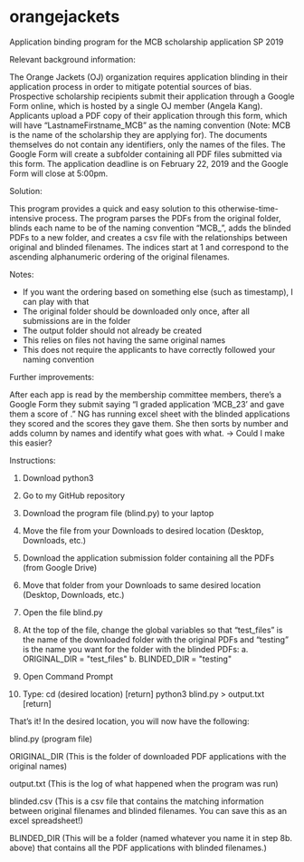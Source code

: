 # orangejackets
Application binding program for the MCB scholarship application SP 2019


Relevant background information:

The Orange Jackets (OJ) organization requires application blinding in their application process in order to mitigate potential sources of bias. Prospective scholarship recipients submit their application through a Google Form online, which is hosted by a single OJ member (Angela Kang). Applicants upload a PDF copy of their application through this form, which will have “LastnameFirstname_MCB” as the naming convention (Note: MCB is the name of the scholarship they are applying for). The documents themselves do not contain any identifiers, only the names of the files. The Google Form will create a subfolder containing all PDF files submitted via this form. The application deadline is on February 22, 2019 and the Google Form will close at 5:00pm.


Solution:

This program provides a quick and easy solution to this otherwise-time-intensive process. The program parses the PDFs from the original folder, blinds each name to be of the naming convention “MCB_<index>”, adds the blinded PDFs to a new folder, and creates a csv file with the relationships between original and blinded filenames. The indices start at 1 and correspond to the ascending alphanumeric ordering of the original filenames. 


Notes:

- If you want the ordering based on something else (such as timestamp), I can play with that
- The original folder should be downloaded only once, after all submissions are in the folder
- The output folder should not already be created
- This relies on files not having the same original names
- This does not require the applicants to have correctly followed your naming convention

Further improvements:

After each app is read by the membership committee members, there’s a Google Form they submit saying “I graded application ‘MCB_23’ and gave them a score of <score>.” NG has running excel sheet with the blinded applications they scored and the scores they gave them. She then sorts by number and adds column by names and identify what goes with what. 
→ Could I make this easier?


Instructions:

1. Download python3

2. Go to my GitHub repository

3. Download the program file (blind.py) to your laptop

4. Move the file from your Downloads to desired location (Desktop, Downloads, etc.)

5. Download the application submission folder containing all the PDFs (from Google Drive)

6. Move that folder from your Downloads to same desired location (Desktop, Downloads, etc.)

7. Open the file blind.py

8. At the top of the file, change the global variables so that “test_files” is the name of the downloaded folder with the original PDFs and “testing” is the name you want for the folder with the blinded PDFs:
    a. ORIGINAL_DIR = "test_files"
    b. BLINDED_DIR  = "testing"

9. Open Command Prompt

10. Type: 
    cd (desired location) 		[return]
    python3 blind.py > output.txt 	[return]


That’s it! In the desired location, you will now have the following:

blind.py (program file)

ORIGINAL_DIR (This is the folder of downloaded PDF applications with the original names)

output.txt (This is the log of what happened when the program was run)

blinded.csv (This is a csv file that contains the matching information between original filenames and blinded filenames. You can save this as an excel spreadsheet!)

BLINDED_DIR (This will be a folder (named whatever you name it in step 8b. above) that contains all the PDF applications with blinded filenames.)
